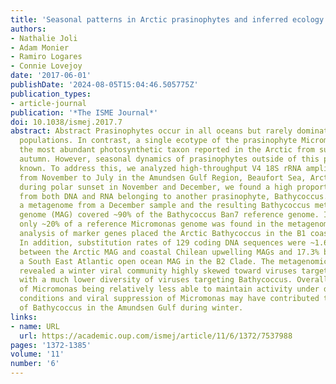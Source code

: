 ```yaml
---
title: 'Seasonal patterns in Arctic prasinophytes and inferred ecology of *Bathycoccus* unveiled in an Arctic winter metagenome'
authors:
- Nathalie Joli
- Adam Monier
- Ramiro Logares
- Connie Lovejoy
date: '2017-06-01'
publishDate: '2024-08-05T15:04:46.505775Z'
publication_types:
- article-journal
publication: '*The ISME Journal*'
doi: 10.1038/ismej.2017.7
abstract: Abstract Prasinophytes occur in all oceans but rarely dominate phytoplankton
  populations. In contrast, a single ecotype of the prasinophyte Micromonas is frequently
  the most abundant photosynthetic taxon reported in the Arctic from summer through
  autumn. However, seasonal dynamics of prasinophytes outside of this period are little
  known. To address this, we analyzed high-throughput V4 18S rRNA amplicon data collected
  from November to July in the Amundsen Gulf Region, Beaufort Sea, Arctic. Surprisingly
  during polar sunset in November and December, we found a high proportion of reads
  from both DNA and RNA belonging to another prasinophyte, Bathycoccus. We then analyzed
  a metagenome from a December sample and the resulting Bathycoccus metagenome assembled
  genome (MAG) covered ~90% of the Bathycoccus Ban7 reference genome. In contrast,
  only ~20% of a reference Micromonas genome was found in the metagenome. Our phylogenetic
  analysis of marker genes placed the Arctic Bathycoccus in the B1 coastal clade.
  In addition, substitution rates of 129 coding DNA sequences were ~1.6% divergent
  between the Arctic MAG and coastal Chilean upwelling MAGs and 17.3% between it and
  a South East Atlantic open ocean MAG in the B2 Clade. The metagenomic analysis also
  revealed a winter viral community highly skewed toward viruses targeting Micromonas,
  with a much lower diversity of viruses targeting Bathycoccus. Overall a combination
  of Micromonas being relatively less able to maintain activity under dark winter
  conditions and viral suppression of Micromonas may have contributed to the success
  of Bathycoccus in the Amundsen Gulf during winter.
links:
- name: URL
  url: https://academic.oup.com/ismej/article/11/6/1372/7537988
pages: '1372-1385'
volume: '11'
number: '6'
---
```

